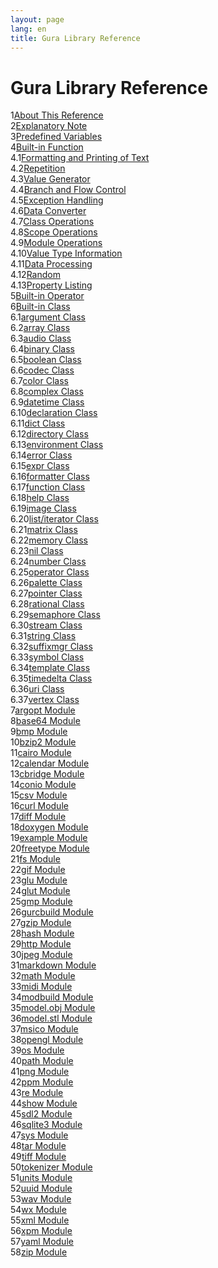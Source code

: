 ```yaml
---
layout: page
lang: en
title: Gura Library Reference
---
```


<h1>Gura Library Reference</h1>

<div><span class="toc-index-1">1</span><a href="chapter-01.html#anchor-1">About This Reference</a></div>
<div><span class="toc-index-1">2</span><a href="chapter-02.html#anchor-2">Explanatory Note</a></div>
<div><span class="toc-index-1">3</span><a href="chapter-03.html#anchor-3">Predefined Variables</a></div>
<div><span class="toc-index-1">4</span><a href="chapter-04.html#anchor-4">Built-in Function</a></div>
<div><span class="toc-index-2">4.1</span><a href="chapter-04.html#anchor-4-1">Formatting and Printing of Text</a></div>
<div><span class="toc-index-2">4.2</span><a href="chapter-04.html#anchor-4-2">Repetition</a></div>
<div><span class="toc-index-2">4.3</span><a href="chapter-04.html#anchor-4-3">Value Generator</a></div>
<div><span class="toc-index-2">4.4</span><a href="chapter-04.html#anchor-4-4">Branch and Flow Control</a></div>
<div><span class="toc-index-2">4.5</span><a href="chapter-04.html#anchor-4-5">Exception Handling</a></div>
<div><span class="toc-index-2">4.6</span><a href="chapter-04.html#anchor-4-6">Data Converter</a></div>
<div><span class="toc-index-2">4.7</span><a href="chapter-04.html#anchor-4-7">Class Operations</a></div>
<div><span class="toc-index-2">4.8</span><a href="chapter-04.html#anchor-4-8">Scope Operations</a></div>
<div><span class="toc-index-2">4.9</span><a href="chapter-04.html#anchor-4-9">Module Operations</a></div>
<div><span class="toc-index-2">4.10</span><a href="chapter-04.html#anchor-4-10">Value Type Information</a></div>
<div><span class="toc-index-2">4.11</span><a href="chapter-04.html#anchor-4-11">Data Processing</a></div>
<div><span class="toc-index-2">4.12</span><a href="chapter-04.html#anchor-4-12">Random</a></div>
<div><span class="toc-index-2">4.13</span><a href="chapter-04.html#anchor-4-13">Property Listing</a></div>
<div><span class="toc-index-1">5</span><a href="chapter-05.html#anchor-5">Built-in Operator</a></div>
<div><span class="toc-index-1">6</span><a href="chapter-06.html#anchor-6">Built-in Class</a></div>
<div><span class="toc-index-2">6.1</span><a href="chapter-06.html#anchor-6-1">argument Class</a></div>
<div><span class="toc-index-2">6.2</span><a href="chapter-06.html#anchor-6-2">array Class</a></div>
<div><span class="toc-index-2">6.3</span><a href="chapter-06.html#anchor-6-3">audio Class</a></div>
<div><span class="toc-index-2">6.4</span><a href="chapter-06.html#anchor-6-4">binary Class</a></div>
<div><span class="toc-index-2">6.5</span><a href="chapter-06.html#anchor-6-5">boolean Class</a></div>
<div><span class="toc-index-2">6.6</span><a href="chapter-06.html#anchor-6-6">codec Class</a></div>
<div><span class="toc-index-2">6.7</span><a href="chapter-06.html#anchor-6-7">color Class</a></div>
<div><span class="toc-index-2">6.8</span><a href="chapter-06.html#anchor-6-8">complex Class</a></div>
<div><span class="toc-index-2">6.9</span><a href="chapter-06.html#anchor-6-9">datetime Class</a></div>
<div><span class="toc-index-2">6.10</span><a href="chapter-06.html#anchor-6-10">declaration Class</a></div>
<div><span class="toc-index-2">6.11</span><a href="chapter-06.html#anchor-6-11">dict Class</a></div>
<div><span class="toc-index-2">6.12</span><a href="chapter-06.html#anchor-6-12">directory Class</a></div>
<div><span class="toc-index-2">6.13</span><a href="chapter-06.html#anchor-6-13">environment Class</a></div>
<div><span class="toc-index-2">6.14</span><a href="chapter-06.html#anchor-6-14">error Class</a></div>
<div><span class="toc-index-2">6.15</span><a href="chapter-06.html#anchor-6-15">expr Class</a></div>
<div><span class="toc-index-2">6.16</span><a href="chapter-06.html#anchor-6-16">formatter Class</a></div>
<div><span class="toc-index-2">6.17</span><a href="chapter-06.html#anchor-6-17">function Class</a></div>
<div><span class="toc-index-2">6.18</span><a href="chapter-06.html#anchor-6-18">help Class</a></div>
<div><span class="toc-index-2">6.19</span><a href="chapter-06.html#anchor-6-19">image Class</a></div>
<div><span class="toc-index-2">6.20</span><a href="chapter-06.html#anchor-6-20">list/iterator Class</a></div>
<div><span class="toc-index-2">6.21</span><a href="chapter-06.html#anchor-6-21">matrix Class</a></div>
<div><span class="toc-index-2">6.22</span><a href="chapter-06.html#anchor-6-22">memory Class</a></div>
<div><span class="toc-index-2">6.23</span><a href="chapter-06.html#anchor-6-23">nil Class</a></div>
<div><span class="toc-index-2">6.24</span><a href="chapter-06.html#anchor-6-24">number Class</a></div>
<div><span class="toc-index-2">6.25</span><a href="chapter-06.html#anchor-6-25">operator Class</a></div>
<div><span class="toc-index-2">6.26</span><a href="chapter-06.html#anchor-6-26">palette Class</a></div>
<div><span class="toc-index-2">6.27</span><a href="chapter-06.html#anchor-6-27">pointer Class</a></div>
<div><span class="toc-index-2">6.28</span><a href="chapter-06.html#anchor-6-28">rational Class</a></div>
<div><span class="toc-index-2">6.29</span><a href="chapter-06.html#anchor-6-29">semaphore Class</a></div>
<div><span class="toc-index-2">6.30</span><a href="chapter-06.html#anchor-6-30">stream Class</a></div>
<div><span class="toc-index-2">6.31</span><a href="chapter-06.html#anchor-6-31">string Class</a></div>
<div><span class="toc-index-2">6.32</span><a href="chapter-06.html#anchor-6-32">suffixmgr Class</a></div>
<div><span class="toc-index-2">6.33</span><a href="chapter-06.html#anchor-6-33">symbol Class</a></div>
<div><span class="toc-index-2">6.34</span><a href="chapter-06.html#anchor-6-34">template Class</a></div>
<div><span class="toc-index-2">6.35</span><a href="chapter-06.html#anchor-6-35">timedelta Class</a></div>
<div><span class="toc-index-2">6.36</span><a href="chapter-06.html#anchor-6-36">uri Class</a></div>
<div><span class="toc-index-2">6.37</span><a href="chapter-06.html#anchor-6-37">vertex Class</a></div>
<div><span class="toc-index-1">7</span><a href="chapter-07.html#anchor-7">argopt Module</a></div>
<div><span class="toc-index-1">8</span><a href="chapter-08.html#anchor-8">base64 Module</a></div>
<div><span class="toc-index-1">9</span><a href="chapter-09.html#anchor-9">bmp Module</a></div>
<div><span class="toc-index-1">10</span><a href="chapter-10.html#anchor-10">bzip2 Module</a></div>
<div><span class="toc-index-1">11</span><a href="chapter-11.html#anchor-11">cairo Module</a></div>
<div><span class="toc-index-1">12</span><a href="chapter-12.html#anchor-12">calendar Module</a></div>
<div><span class="toc-index-1">13</span><a href="chapter-13.html#anchor-13">cbridge Module</a></div>
<div><span class="toc-index-1">14</span><a href="chapter-14.html#anchor-14">conio Module</a></div>
<div><span class="toc-index-1">15</span><a href="chapter-15.html#anchor-15">csv Module</a></div>
<div><span class="toc-index-1">16</span><a href="chapter-16.html#anchor-16">curl Module</a></div>
<div><span class="toc-index-1">17</span><a href="chapter-17.html#anchor-17">diff Module</a></div>
<div><span class="toc-index-1">18</span><a href="chapter-18.html#anchor-18">doxygen Module</a></div>
<div><span class="toc-index-1">19</span><a href="chapter-19.html#anchor-19">example Module</a></div>
<div><span class="toc-index-1">20</span><a href="chapter-20.html#anchor-20">freetype Module</a></div>
<div><span class="toc-index-1">21</span><a href="chapter-21.html#anchor-21">fs Module</a></div>
<div><span class="toc-index-1">22</span><a href="chapter-22.html#anchor-22">gif Module</a></div>
<div><span class="toc-index-1">23</span><a href="chapter-23.html#anchor-23">glu Module</a></div>
<div><span class="toc-index-1">24</span><a href="chapter-24.html#anchor-24">glut Module</a></div>
<div><span class="toc-index-1">25</span><a href="chapter-25.html#anchor-25">gmp Module</a></div>
<div><span class="toc-index-1">26</span><a href="chapter-26.html#anchor-26">gurcbuild Module</a></div>
<div><span class="toc-index-1">27</span><a href="chapter-27.html#anchor-27">gzip Module</a></div>
<div><span class="toc-index-1">28</span><a href="chapter-28.html#anchor-28">hash Module</a></div>
<div><span class="toc-index-1">29</span><a href="chapter-29.html#anchor-29">http Module</a></div>
<div><span class="toc-index-1">30</span><a href="chapter-30.html#anchor-30">jpeg Module</a></div>
<div><span class="toc-index-1">31</span><a href="chapter-31.html#anchor-31">markdown Module</a></div>
<div><span class="toc-index-1">32</span><a href="chapter-32.html#anchor-32">math Module</a></div>
<div><span class="toc-index-1">33</span><a href="chapter-33.html#anchor-33">midi Module</a></div>
<div><span class="toc-index-1">34</span><a href="chapter-34.html#anchor-34">modbuild Module</a></div>
<div><span class="toc-index-1">35</span><a href="chapter-35.html#anchor-35">model.obj Module</a></div>
<div><span class="toc-index-1">36</span><a href="chapter-36.html#anchor-36">model.stl Module</a></div>
<div><span class="toc-index-1">37</span><a href="chapter-37.html#anchor-37">msico Module</a></div>
<div><span class="toc-index-1">38</span><a href="chapter-38.html#anchor-38">opengl Module</a></div>
<div><span class="toc-index-1">39</span><a href="chapter-39.html#anchor-39">os Module</a></div>
<div><span class="toc-index-1">40</span><a href="chapter-40.html#anchor-40">path Module</a></div>
<div><span class="toc-index-1">41</span><a href="chapter-41.html#anchor-41">png Module</a></div>
<div><span class="toc-index-1">42</span><a href="chapter-42.html#anchor-42">ppm Module</a></div>
<div><span class="toc-index-1">43</span><a href="chapter-43.html#anchor-43">re Module</a></div>
<div><span class="toc-index-1">44</span><a href="chapter-44.html#anchor-44">show Module</a></div>
<div><span class="toc-index-1">45</span><a href="chapter-45.html#anchor-45">sdl2 Module</a></div>
<div><span class="toc-index-1">46</span><a href="chapter-46.html#anchor-46">sqlite3 Module</a></div>
<div><span class="toc-index-1">47</span><a href="chapter-47.html#anchor-47">sys Module</a></div>
<div><span class="toc-index-1">48</span><a href="chapter-48.html#anchor-48">tar Module</a></div>
<div><span class="toc-index-1">49</span><a href="chapter-49.html#anchor-49">tiff Module</a></div>
<div><span class="toc-index-1">50</span><a href="chapter-50.html#anchor-50">tokenizer Module</a></div>
<div><span class="toc-index-1">51</span><a href="chapter-51.html#anchor-51">units Module</a></div>
<div><span class="toc-index-1">52</span><a href="chapter-52.html#anchor-52">uuid Module</a></div>
<div><span class="toc-index-1">53</span><a href="chapter-53.html#anchor-53">wav Module</a></div>
<div><span class="toc-index-1">54</span><a href="chapter-54.html#anchor-54">wx Module</a></div>
<div><span class="toc-index-1">55</span><a href="chapter-55.html#anchor-55">xml Module</a></div>
<div><span class="toc-index-1">56</span><a href="chapter-56.html#anchor-56">xpm Module</a></div>
<div><span class="toc-index-1">57</span><a href="chapter-57.html#anchor-57">yaml Module</a></div>
<div><span class="toc-index-1">58</span><a href="chapter-58.html#anchor-58">zip Module</a></div>
<p />
